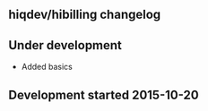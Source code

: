 hiqdev/hibilling changelog
--------------------------

## Under development

- Added basics

## Development started 2015-10-20

